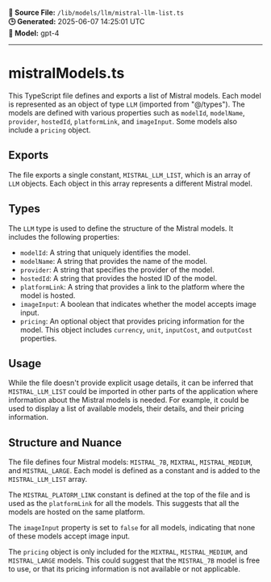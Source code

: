 **📄 Source File:** `/lib/models/llm/mistral-llm-list.ts`  
**🕒 Generated:** 2025-06-07 14:25:01 UTC  
**🤖 Model:** gpt-4

---

# mistralModels.ts

This TypeScript file defines and exports a list of Mistral models. Each model is represented as an object of type `LLM` (imported from "@/types"). The models are defined with various properties such as `modelId`, `modelName`, `provider`, `hostedId`, `platformLink`, and `imageInput`. Some models also include a `pricing` object.

## Exports

The file exports a single constant, `MISTRAL_LLM_LIST`, which is an array of `LLM` objects. Each object in this array represents a different Mistral model.

## Types

The `LLM` type is used to define the structure of the Mistral models. It includes the following properties:

- `modelId`: A string that uniquely identifies the model.
- `modelName`: A string that provides the name of the model.
- `provider`: A string that specifies the provider of the model.
- `hostedId`: A string that provides the hosted ID of the model.
- `platformLink`: A string that provides a link to the platform where the model is hosted.
- `imageInput`: A boolean that indicates whether the model accepts image input.
- `pricing`: An optional object that provides pricing information for the model. This object includes `currency`, `unit`, `inputCost`, and `outputCost` properties.

## Usage

While the file doesn't provide explicit usage details, it can be inferred that `MISTRAL_LLM_LIST` could be imported in other parts of the application where information about the Mistral models is needed. For example, it could be used to display a list of available models, their details, and their pricing information.

## Structure and Nuance

The file defines four Mistral models: `MISTRAL_7B`, `MIXTRAL`, `MISTRAL_MEDIUM`, and `MISTRAL_LARGE`. Each model is defined as a constant and is added to the `MISTRAL_LLM_LIST` array.

The `MISTRAL_PLATORM_LINK` constant is defined at the top of the file and is used as the `platformLink` for all the models. This suggests that all the models are hosted on the same platform.

The `imageInput` property is set to `false` for all models, indicating that none of these models accept image input.

The `pricing` object is only included for the `MIXTRAL`, `MISTRAL_MEDIUM`, and `MISTRAL_LARGE` models. This could suggest that the `MISTRAL_7B` model is free to use, or that its pricing information is not available or not applicable.